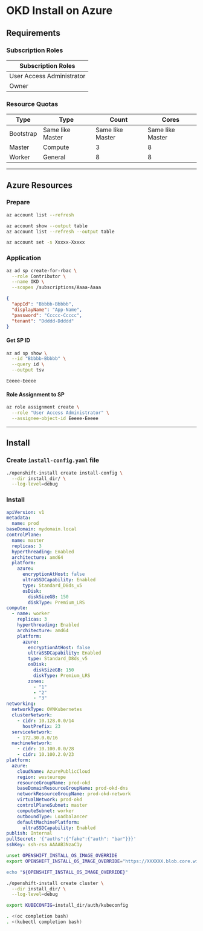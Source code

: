 # OKD Install on Azure

## Requirements

### Subscription Roles

|   Subscription Roles      |
|---------------------------|
| User Access Administrator |
| Owner                     |

### Resource Quotas

| Type      | Type             | Count            | Cores            |
|-----------|------------------|------------------|------------------|
| Bootstrap | Same like Master | Same like Master | Same like Master |
| Master    | Compute          | 3                | 8                |
| Worker    | General          | 8                | 8                |

----

## Azure Resources

### Prepare

```bash
az account list --refresh
```

```bash
az account show --output table
az account list --refresh --output table
```

```bash
az account set -s Xxxxx-Xxxxx
```


### Application

```bash
az ad sp create-for-rbac \
  --role Contributor \
  --name OKD \
  --scopes /subscriptions/Aaaa-Aaaa
```

```json
{
  "appId": "Bbbbb-Bbbbb",
  "displayName": "App-Name",
  "password": "Ccccc-Ccccc",
  "tenant": "Ddddd-Ddddd"
}
```

#### Get SP ID

```bash
az ad sp show \
  --id "Bbbbb-Bbbbb" \
  --query id \
  --output tsv
```

```
Eeeee-Eeeee
```

#### Role Assignment to SP

```bash
az role assignment create \
  --role "User Access Administrator" \
  --assignee-object-id Eeeee-Eeeee
```

----

## Install

### Create `install-config.yaml` file
```bash
./openshift-install create install-config \
  --dir install_dir/ \
  --log-level=debug
```

### Install

```yaml
apiVersion: v1
metadata:
  name: prod
baseDomain: mydomain.local
controlPlane:
  name: master
  replicas: 3
  hyperthreading: Enabled
  architecture: amd64
  platform:
    azure:
      encryptionAtHost: false
      ultraSSDCapability: Enabled
      type: Standard_D8ds_v5
      osDisk:
        diskSizeGB: 150
        diskType: Premium_LRS
compute:
  - name: worker
    replicas: 3
    hyperthreading: Enabled
    architecture: amd64
    platform:
      azure:
        encryptionAtHost: false
        ultraSSDCapability: Enabled
        type: Standard_D8ds_v5
        osDisk:
          diskSizeGB: 150
          diskType: Premium_LRS
        zones:
          - "1"
          - "2"
          - "3"
networking:
  networkType: OVNKubernetes
  clusterNetwork:
    - cidr: 10.128.0.0/14
      hostPrefix: 23
  serviceNetwork:
    - 172.30.0.0/16
  machineNetwork:
    - cidr: 10.100.0.0/28
    - cidr: 10.100.2.0/23
platform:
  azure:
    cloudName: AzurePublicCloud
    region: westeurope
    resourceGroupName: prod-okd
    baseDomainResourceGroupName: prod-okd-dns
    networkResourceGroupName: prod-okd-network
    virtualNetwork: prod-okd
    controlPlaneSubnet: master
    computeSubnet: worker
    outboundType: Loadbalancer
    defaultMachinePlatform:
      ultraSSDCapability: Enabled
publish: Internal
pullSecret: '{"auths":{"fake":{"auth": "bar"}}}'
sshKey: ssh-rsa AAAAB3NzaC1y
```

```bash
unset OPENSHIFT_INSTALL_OS_IMAGE_OVERRIDE
export OPENSHIFT_INSTALL_OS_IMAGE_OVERRIDE="https://XXXXXX.blob.core.windows.net/XXXXXX/fedora-coreos-azure.x86_64.vhd

echo "${OPENSHIFT_INSTALL_OS_IMAGE_OVERRIDE}"
```

```bash
./openshift-install create cluster \
  --dir install_dir/ \
  --log-level=debug
```

```bash
export KUBECONFIG=install_dir/auth/kubeconfig

. <(oc completion bash)
. <(kubectl completion bash)
```
